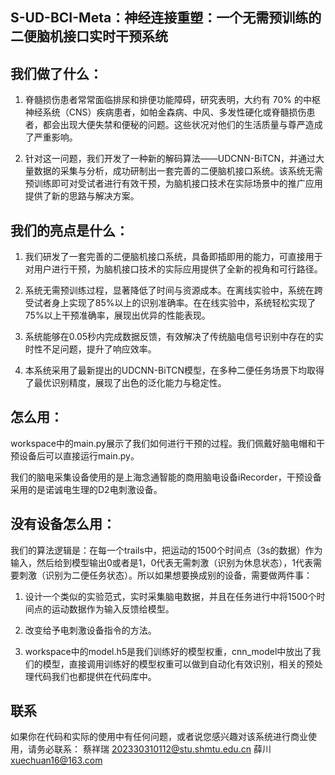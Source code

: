 ## **S-UD-BCI-Meta：神经连接重塑：一个无需预训练的二便脑机接口实时干预系统**

## 我们做了什么：
1. 脊髓损伤患者常常面临排尿和排便功能障碍，研究表明，大约有 70% 的中枢神经系统（CNS）疾病患者，如帕金森病、中风、多发性硬化或脊髓损伤患者，都会出现大便失禁和便秘的问题。这些状况对他们的生活质量与尊严造成了严重影响。

2. 针对这一问题，我们开发了一种新的解码算法——UDCNN-BiTCN，并通过大量数据的采集与分析，成功研制出一套完善的二便脑机接口系统。该系统无需预训练即可对受试者进行有效干预，为脑机接口技术在实际场景中的推广应用提供了新的思路与解决方案。

## 我们的亮点是什么：
1. 我们研发了一套完善的二便脑机接口系统，具备即插即用的能力，可直接用于对用户进行干预，为脑机接口技术的实际应用提供了全新的视角和可行路径。

2. 系统无需预训练过程，显著降低了时间与资源成本。在离线实验中，系统在跨受试者身上实现了85%以上的识别准确率。在在线实验中，系统轻松实现了75%以上干预准确率，展现出优异的性能表现。

3. 系统能够在0.05秒内完成数据反馈，有效解决了传统脑电信号识别中存在的实时性不足问题，提升了响应效率。

4. 本系统采用了最新提出的UDCNN-BiTCN模型，在多种二便任务场景下均取得了最优识别精度，展现了出色的泛化能力与稳定性。

## 怎么用：
workspace中的main.py展示了我们如何进行干预的过程。我们佩戴好脑电帽和干预设备后可以直接运行main.py。

我们的脑电采集设备使用的是上海念通智能的商用脑电设备iRecorder，干预设备采用的是诺诚电生理的D2电刺激设备。

## 没有设备怎么用：
我们的算法逻辑是：在每一个trails中，把运动的1500个时间点（3s的数据）作为输入，然后给到模型输出0或者是1，0代表无需刺激（识别为休息状态），1代表需要刺激（识别为二便任务状态）。所以如果想要换成别的设备，需要做两件事：

1. 设计一个类似的实验范式，实时采集脑电数据，并且在任务进行中将1500个时间点的运动数据作为输入反馈给模型。

2. 改变给予电刺激设备指令的方法。

3. workspace中的model.h5是我们训练好的模型权重，cnn_model中放出了我们的模型，直接调用训练好的模型权重可以做到自动化有效识别，相关的预处理代码我们也都提供在代码库中。

## 联系
如果你在代码和实际的使用中有任何问题，或者说您感兴趣对该系统进行商业使用，请务必联系：
蔡祥瑞 202330310112@stu.shmtu.edu.cn
薛川 xuechuan16@163.com
